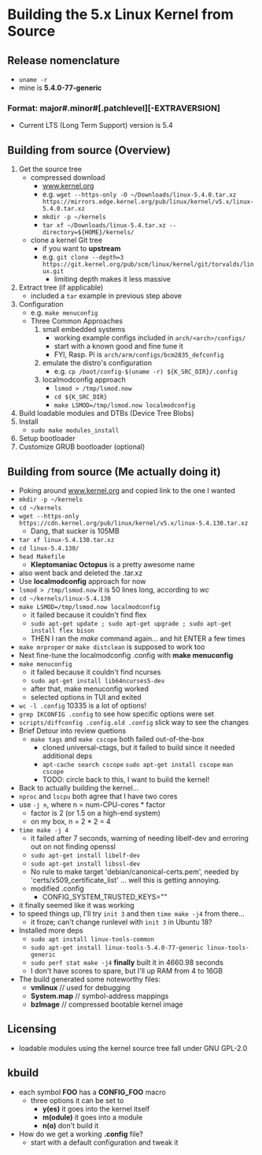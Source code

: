 # Building the 5.x Linux Kernel from Source

## Release nomenclature
* `uname -r`
* mine is **5.4.0-77-generic**
### Format: major#.minor#[.patchlevel][-EXTRAVERSION]
* Current LTS (Long Term Support) version is 5.4

## Building from source (Overview)
1. Get the source tree
	- compressed download
		* www.kernel.org
		* e.g. `wget --https-only -O ~/Downloads/linux-5.4.0.tar.xz https://mirrors.edge.kernel.org/pub/linux/kernel/v5.x/linux-5.4.0.tar.xz`
		* `mkdir -p ~/kernels` 
		* `tar xf ~/Downloads/linux-5.4.tar.xz --directory=${HOME}/kernels/`
	- clone a kernel Git tree
		* if you want to **upstream**
		* e.g. `git clone --depth=3 https://git.kernel.org/pub/scm/linux/kernel/git/torvalds/linux.git`
			- limiting depth makes it less massive
2. Extract tree (if applicable)
	- included a `tar` example in previous step above
3. Configuration
	- e.g. `make menuconfig`
	- Three Common Approaches
		1. small embedded systems
			* working example configs included in `arch/<arch>/configs/`
			* start with a known good and fine tune it
			* FYI, Rasp. Pi is `arch/arm/configs/bcm2835_defconfig` 
		2. emulate the distro's configuration
			* e.g. `cp /boot/config-$(uname -r) ${K_SRC_DIR}/.config`
		3. localmodconfig approach
			* `lsmod > /tmp/lsmod.now`
			* `cd ${K_SRC_DIR}`
			* `make LSMOD=/tmp/lsmod.now localmodconfig`
4. Build loadable modules and DTBs (Device Tree Blobs)
5. Install
	- `sudo make modules_install`
6. Setup bootloader
7. Customize GRUB bootloader (optional)

## Building from source (Me actually doing it)
* Poking around www.kernel.org and copied link to the one I wanted
* `mkdir -p ~/kernels`
* `cd ~/kernels`
* `wget --https-only https://cdn.kernel.org/pub/linux/kernel/v5.x/linux-5.4.130.tar.xz`
	- Dang, that sucker is 105MB
* `tar xf linux-5.4.130.tar.xz`
* `cd linux-5.4.130/`
* `head Makefile`
	- **Kleptomaniac Octopus** is a pretty awesome name
* also went back and deleted the .tar.xz
* Use **localmodconfig** approach for now
* `lsmod > /tmp/lsmod.now` it is 50 lines long, according to *wc*
* `cd ~/kernels/linux-5.4.130`
* `make LSMOD=/tmp/lsmod.now localmodconfig`
	- it failed because it couldn't find flex
	- `sudo apt-get update ; sudo apt-get upgrade ; sudo apt-get install flex bison`
	- THEN I ran the *make* command again... and hit ENTER a few times
* `make mrproper` or `make distclean` is supposed to work too
* Next fine-tune the localmodconfig .config with **make menuconfig**
* `make menuconfig`
	- it failed because it couldn't find ncurses
	- `sudo apt-get install lib64ncurses5-dev`
	- after that, make menuconfig worked
	- selected options in TUI and exited
* `wc -l .config` 10335 is a lot of options!
* `grep IKCONFIG .config` to see how specific options were set
* `scripts/diffconfig .config.old .config` slick way to see the changes
* Brief Detour into review quetions
	- `make tags` and `make cscope` both failed out-of-the-box
		* cloned universal-ctags, but it failed to build since it needed additional deps
		* `apt-cache search cscope` `sudo apt-get install cscope` `man cscope`
		* TODO: circle back to this, I want to build the kernel!
* Back to actually building the kernel...
* `nproc` and `lscpu` both agree that I have two cores
* use `-j n`, where n = num-CPU-cores * factor
	- factor is 2 (or 1.5 on a high-end system)
	- on my box, n = 2 * 2 = 4
* `time make -j 4`
	- it failed after 7 seconds, warning of needing libelf-dev and erroring out on not finding openssl
	- `sudo apt-get install libelf-dev`
	- `sudo apt-get install libssl-dev`
	- No rule to make target 'debian/canonical-certs.pem', needed by 'certs/x509\_certificate\_list' ... well this is getting annoying.
	- modified .config
		* CONFIG\_SYSTEM\_TRUSTED\_KEYS=""
* it finally seemed like it was working
* to speed things up, I'll try `init 3` and then `time make -j4` from there...
	- it froze; can't change runlevel with `init 3` in Ubuntu 18?
* Installed more deps
	- `sudo apt install linux-tools-common`
	- `sudo apt-get install linux-tools-5.4.0-77-generic linux-tools-generic`
	- `sudo perf stat make -j4` **finally** built it in 4660.98 seconds
	- I don't have scores to spare, but I'll up RAM from 4 to 16GB
* The build generated some noteworthy files:
	- **vmlinux** // used for debugging
	- **System.map** // symbol-address mappings
	- **bzImage** // compressed bootable kernel image
## Licensing
* loadable modules using the kernel source tree fall under GNU GPL-2.0

## kbuild
* each symbol **FOO** has a **CONFIG\_FOO** macro
	- three options it can be set to
		* **y(es)** it goes into the kernel itself
		* **m(odule)** it goes into a module
		* **n(o)** don't build it
* How do we get a working **.config** file?
	- start with a default configuration and tweak it

